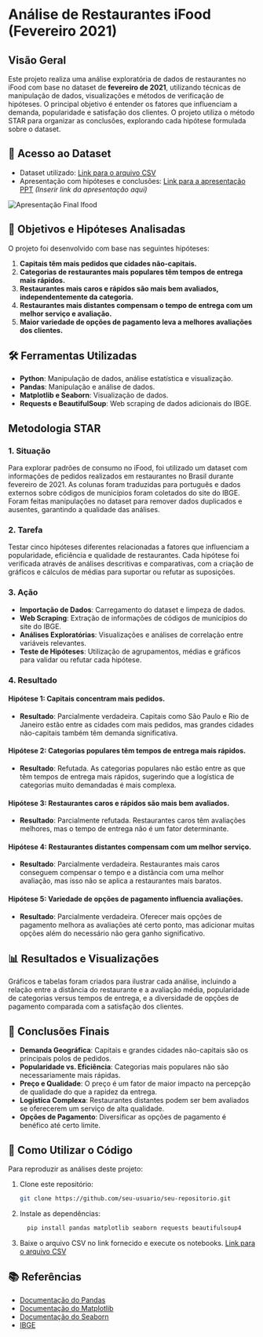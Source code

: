 # Análise de Restaurantes iFood (Fevereiro 2021)

## Visão Geral
Este projeto realiza uma análise exploratória de dados de restaurantes no iFood com base no dataset de **fevereiro de 2021**, utilizando técnicas de manipulação de dados, visualizações e métodos de verificação de hipóteses. O principal objetivo é entender os fatores que influenciam a demanda, popularidade e satisfação dos clientes. O projeto utiliza o método STAR para organizar as conclusões, explorando cada hipótese formulada sobre o dataset.

## 📁 Acesso ao Dataset
- Dataset utilizado: [Link para o arquivo CSV](https://www.kaggle.com/datasets/ricardotachinardi/ifood-restaurants-data/data?select=ifood-restaurants-february-2021.csv)
- Apresentação com hipóteses e conclusões: [Link para a apresentação PPT](#) _(Inserir link da apresentação aqui)_

![Apresentação Final Ifood](https://github.com/user-attachments/assets/3acca348-d5e7-4919-b8ca-2374c1996ab1)

## 🎯 Objetivos e Hipóteses Analisadas
O projeto foi desenvolvido com base nas seguintes hipóteses:

1. **Capitais têm mais pedidos que cidades não-capitais.**
2. **Categorias de restaurantes mais populares têm tempos de entrega mais rápidos.**
3. **Restaurantes mais caros e rápidos são mais bem avaliados, independentemente da categoria.**
4. **Restaurantes mais distantes compensam o tempo de entrega com um melhor serviço e avaliação.**
5. **Maior variedade de opções de pagamento leva a melhores avaliações dos clientes.**

## 🛠️ Ferramentas Utilizadas
- **Python**: Manipulação de dados, análise estatística e visualização.
- **Pandas**: Manipulação e análise de dados.
- **Matplotlib e Seaborn**: Visualização de dados.
- **Requests e BeautifulSoup**: Web scraping de dados adicionais do IBGE.

## Metodologia STAR

### 1. **Situação**
Para explorar padrões de consumo no iFood, foi utilizado um dataset com informações de pedidos realizados em restaurantes no Brasil durante fevereiro de 2021. As colunas foram traduzidas para português e dados externos sobre códigos de municípios foram coletados do site do IBGE. Foram feitas manipulações no dataset para remover dados duplicados e ausentes, garantindo a qualidade das análises.

### 2. **Tarefa**
Testar cinco hipóteses diferentes relacionadas a fatores que influenciam a popularidade, eficiência e qualidade de restaurantes. Cada hipótese foi verificada através de análises descritivas e comparativas, com a criação de gráficos e cálculos de médias para suportar ou refutar as suposições.

### 3. **Ação**
- **Importação de Dados**: Carregamento do dataset e limpeza de dados.
- **Web Scraping**: Extração de informações de códigos de municípios do site do IBGE.
- **Análises Exploratórias**: Visualizações e análises de correlação entre variáveis relevantes.
- **Teste de Hipóteses**: Utilização de agrupamentos, médias e gráficos para validar ou refutar cada hipótese.

### 4. **Resultado**
#### Hipótese 1: Capitais concentram mais pedidos.
- **Resultado**: Parcialmente verdadeira. Capitais como São Paulo e Rio de Janeiro estão entre as cidades com mais pedidos, mas grandes cidades não-capitais também têm demanda significativa.

#### Hipótese 2: Categorias populares têm tempos de entrega mais rápidos.
- **Resultado**: Refutada. As categorias populares não estão entre as que têm tempos de entrega mais rápidos, sugerindo que a logística de categorias muito demandadas é mais complexa.

#### Hipótese 3: Restaurantes caros e rápidos são mais bem avaliados.
- **Resultado**: Parcialmente refutada. Restaurantes caros têm avaliações melhores, mas o tempo de entrega não é um fator determinante.

#### Hipótese 4: Restaurantes distantes compensam com um melhor serviço.
- **Resultado**: Parcialmente verdadeira. Restaurantes mais caros conseguem compensar o tempo e a distância com uma melhor avaliação, mas isso não se aplica a restaurantes mais baratos.

#### Hipótese 5: Variedade de opções de pagamento influencia avaliações.
- **Resultado**: Parcialmente verdadeira. Oferecer mais opções de pagamento melhora as avaliações até certo ponto, mas adicionar muitas opções além do necessário não gera ganho significativo.

## 📊 Resultados e Visualizações
Gráficos e tabelas foram criados para ilustrar cada análise, incluindo a relação entre a distância do restaurante e a avaliação média, popularidade de categorias versus tempos de entrega, e a diversidade de opções de pagamento comparada com a satisfação dos clientes.

## 📌 Conclusões Finais
- **Demanda Geográfica**: Capitais e grandes cidades não-capitais são os principais polos de pedidos.
- **Popularidade vs. Eficiência**: Categorias mais populares não são necessariamente mais rápidas.
- **Preço e Qualidade**: O preço é um fator de maior impacto na percepção de qualidade do que a rapidez da entrega.
- **Logística Complexa**: Restaurantes distantes podem ser bem avaliados se oferecerem um serviço de alta qualidade.
- **Opções de Pagamento**: Diversificar as opções de pagamento é benéfico até certo limite.

## 🔧 Como Utilizar o Código
Para reproduzir as análises deste projeto:

1. Clone este repositório:  
   ```bash
   git clone https://github.com/seu-usuario/seu-repositorio.git
   ```
2. Instale as dependências:
   ```bash
     pip install pandas matplotlib seaborn requests beautifulsoup4
   ```
3. Baixe o arquivo CSV no link fornecido e execute os notebooks.
    [Link para o arquivo CSV](https://www.kaggle.com/datasets/ricardotachinardi/ifood-restaurants-data/data?select=ifood-restaurants-february-2021.csv)
## 📚 Referências
- [Documentação do Pandas](https://pandas.pydata.org/pandas-docs/stable/)
- [Documentação do Matplotlib](https://matplotlib.org/stable/contents.html)
- [Documentação do Seaborn](https://seaborn.pydata.org/tutorial.html)
- [IBGE](https://www.ibge.gov.br/explica/codigos-dos-municipios.php)


